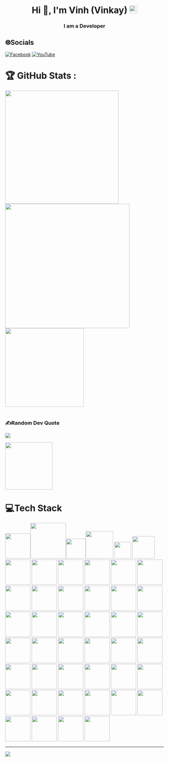 <h1 align="center">Hi 👋, I'm Vinh (Vinkay) <img src="https://raw.githubusercontent.com/vinkay215/vinkay215/refs/heads/main/img/verified.gif" alt="gif icon" width="25" height="25"/></h1>
<h3 align="center">I am a Developer</h3>  


<!--
**vinkay215/vinkay215** is a ✨ _special_ ✨ repository because its `README.md` (this file) appears on your GitHub profile.

Here are some ideas to get you started:

- 🔭 I’m currently working on ...
- 🌱 I’m currently learning ...
- 👯 I’m looking to collaborate on ...
- 🤔 I’m looking for help with ...
- 💬 Ask me about ...
- 📫 How to reach me: ...
- 😄 Pronouns: ...
- ⚡ Fun fact: ...
-->

## 🌐Socials
[![Facebook](https://img.shields.io/badge/Facebook-%231877F2.svg?logo=Facebook&logoColor=white)](https://facebook.com/Producer.Wzink) [![YouTube](https://img.shields.io/badge/YouTube-%23FF0000.svg?logo=YouTube&logoColor=white)](https://youtube.com/c/VinhNguyenOfficial512) 

# 🏆 GitHub Stats :
<img src="https://github-readme-stats.vercel.app/api?username=vinkay215&theme=radical&hide_border=false&include_all_commits=false&count_private=false" width="360"/> <img src="https://github-readme-streak-stats.herokuapp.com/?user=vinkay215&theme=radical&hide_border=false" width="395" />  
<img src="https://github-readme-stats.vercel.app/api/top-langs/?username=vinkay215&theme=radical&hide_border=false&include_all_commits=false&count_private=false&layout=compact" width="250" />  
<br/>



### ✍️Random Dev Quote
![](https://quotes-github-readme.vercel.app/api?type=horizontal&theme=radical)

   
<a href="https://nguyenquocvinh.glitch.me/Donate"><img src="https://github.com/vinkay215/vinkay215/blob/main/img/Donate.png" width="150" /></a>

# 💻Tech Stack  
<img src="https://img.shields.io/badge/html5-%23E34F26.svg?style=for-the-badge&logo=html5&logoColor=white" width="80" /><img src="https://img.shields.io/badge/javascript-%23323330.svg?style=for-the-badge&logo=javascript&logoColor=%23F7DF1E" width="113" /><img src="https://img.shields.io/badge/php-%23777BB4.svg?style=for-the-badge&logo=php&logoColor=white" width="63" /><img src="https://img.shields.io/badge/python-3670A0?style=for-the-badge&logo=python&logoColor=ffdd54" width="87" />
<img src="https://img.shields.io/badge/java-%23ED8B00.svg?style=for-the-badge&logo=java&logoColor=white" width="53" />
<img src="https://img.shields.io/badge/css3-%231572B6.svg?style=for-the-badge&logo=css3&logoColor=white" width="71" />
<img src="https://img.shields.io/badge/c++-%2300599C.svg?style=for-the-badge&logo=c%2B%2B&logoColor=white" width="80" />
<img src="https://img.shields.io/badge/c-%2300599C.svg?style=for-the-badge&logo=c&logoColor=white" width="80" />
<img src="https://img.shields.io/badge/c%23-%23239120.svg?style=for-the-badge&logo=c-sharp&logoColor=white" width="80" />
<img src="https://img.shields.io/badge/azure-%230072C6.svg?style=for-the-badge&logo=azure-devops&logoColor=white" width="80" />
<img src="https://img.shields.io/badge/Google%20Cloud-%234285F4.svg?style=for-the-badge&logo=google-cloud&logoColor=white" width="80" />
<img src="https://img.shields.io/badge/glitch-%233333FF.svg?style=for-the-badge&logo=glitch&logoColor=white" width="80" />
<img src="https://img.shields.io/badge/heroku-%23430098.svg?style=for-the-badge&logo=heroku&logoColor=white" width="80" />
<img src="https://img.shields.io/badge/SCALEWAY-%234f0599.svg?style=for-the-badge&logo=scaleway&logoColor=white" width="80" />
<img src="https://img.shields.io/badge/Openstack-%23f01742.svg?style=for-the-badge&logo=openstack&logoColor=white" width="80" />
<img src="https://img.shields.io/badge/datadog-%23632CA6.svg?style=for-the-badge&logo=datadog&logoColor=white" width="80" />
<img src="https://img.shields.io/badge/.NET-5C2D91?style=for-the-badge&logo=.net&logoColor=white" width="80" />
<img src="https://img.shields.io/badge/-ApolloGraphQL-311C87?style=for-the-badge&logo=apollo-graphql" width="80" />
<img src="https://img.shields.io/badge/React_Router-CA4245?style=for-the-badge&logo=react-router&logoColor=white" width="80" />
<img src="https://img.shields.io/badge/-TypeGraphQL-%23C04392?style=for-the-badge" width="80" />
<img src="https://img.shields.io/badge/Thymeleaf-%23005C0F.svg?style=for-the-badge&logo=Thymeleaf&logoColor=white" width="80" />
<img src="https://img.shields.io/badge/threejs-black?style=for-the-badge&logo=three.js&logoColor=white" width="80" />
<img src="https://img.shields.io/badge/Socket.io-black?style=for-the-badge&logo=socket.io&badgeColor=010101" width="80" />
<img src="https://img.shields.io/badge/MongoDB-%234ea94b.svg?style=for-the-badge&logo=mongodb&logoColor=white" width="80" />
<img src="https://img.shields.io/badge/mysql-%2300f.svg?style=for-the-badge&logo=mysql&logoColor=white" width="80" />
<img src="https://img.shields.io/badge/sqlite-%2307405e.svg?style=for-the-badge&logo=sqlite&logoColor=white" width="80" />
<img src="https://img.shields.io/badge/Realm-39477F?style=for-the-badge&logo=realm&logoColor=white" width="80" />
<img src="https://img.shields.io/badge/Microsoft%20SQL%20Sever-CC2927?style=for-the-badge&logo=microsoft%20sql%20server&logoColor=white" width="80" />
<img src="https://img.shields.io/badge/Adobe%20After%20Effects-9999FF.svg?style=for-the-badge&logo=Adobe%20After%20Effects&logoColor=white" width="80" />
<img src="https://img.shields.io/badge/Adobe%20Dreamweaver-FF61F6.svg?style=for-the-badge&logo=Adobe%20Dreamweaver&logoColor=white" width="80" />
<img src="https://img.shields.io/badge/adobeillustrator-%23FF9A00.svg?style=for-the-badge&logo=adobeillustrator&logoColor=white" width="80" />
<img src="https://img.shields.io/badge/Adobe%20Premiere%20Pro-9999FF.svg?style=for-the-badge&logo=Adobe%20Premiere%20Pro&logoColor=white" width="80" />
<img src="https://img.shields.io/badge/adobephotoshop-%2331A8FF.svg?style=for-the-badge&logo=adobephotoshop&logoColor=white" width="80" />
<img src="https://img.shields.io/badge/Adobe%20Audition-9999FF.svg?style=for-the-badge&logo=Adobe%20Audition&logoColor=white" width="80" />
<img src="https://img.shields.io/badge/Adobe%20XD-470137?style=for-the-badge&logo=Adobe%20XD&logoColor=#FF61F6" width="80" />
<img src="https://img.shields.io/badge/Aseprite-FFFFFF?style=for-the-badge&logo=Aseprite&logoColor=#7D929E" width="80" />
<img src="https://img.shields.io/badge/Adobe%20InDesign-49021F?style=for-the-badge&logo=adobeindesign&logoColor=white" width="80" />
<img src="https://img.shields.io/badge/Dribbble-EA4C89?style=for-the-badge&logo=dribbble&logoColor=white" width="80" />
<img src="https://img.shields.io/badge/figma-%23F24E1E.svg?style=for-the-badge&logo=figma&logoColor=white" width="80" />
<img src="https://img.shields.io/badge/numpy-%23013243.svg?style=for-the-badge&logo=numpy&logoColor=white" width="80" />
<img src="https://img.shields.io/badge/pandas-%23150458.svg?style=for-the-badge&logo=pandas&logoColor=white" width="80" />
<img src="https://img.shields.io/badge/Plotly-%233F4F75.svg?style=for-the-badge&logo=plotly&logoColor=white" width="80" />
<img src="https://img.shields.io/badge/scikit--learn-%23F7931E.svg?style=for-the-badge&logo=scikit-learn&logoColor=white" width="80" />
<img src="https://img.shields.io/badge/TensorFlow-%23FF6F00.svg?style=for-the-badge&logo=TensorFlow&logoColor=white" width="80" />
<img src="https://img.shields.io/badge/CMake-%23008FBA.svg?style=for-the-badge&logo=cmake&logoColor=white" width="80" />
<img src="https://img.shields.io/badge/Babel-F9DC3e?style=for-the-badge&logo=babel&logoColor=black" width="80" />

---
[![](https://visitcount.itsvg.in/api?id=vinkay215&icon=2&color=0)](https://visitcount.itsvg.in)

